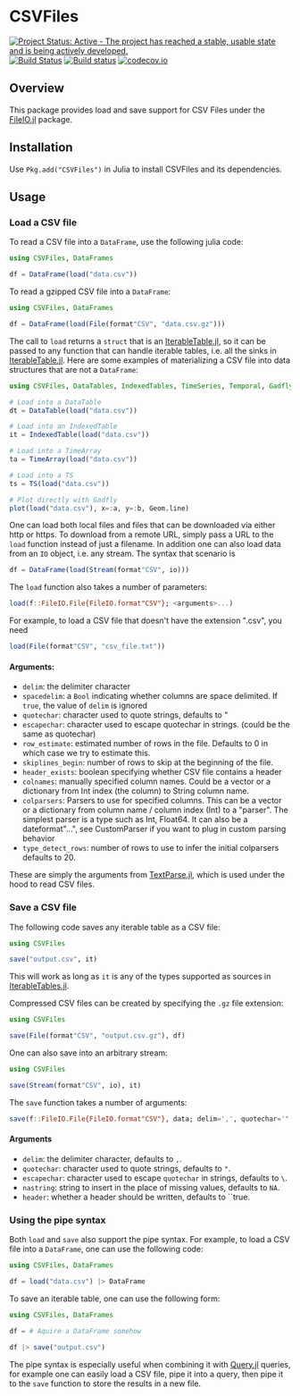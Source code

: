 # CSVFiles

[![Project Status: Active - The project has reached a stable, usable state and is being actively developed.](http://www.repostatus.org/badges/latest/active.svg)](http://www.repostatus.org/#active)
[![Build Status](https://travis-ci.org/queryverse/CSVFiles.jl.svg?branch=master)](https://travis-ci.org/queryverse/CSVFiles.jl)
[![Build status](https://ci.appveyor.com/api/projects/status/2b72jbx0lepycifc/branch/master?svg=true)](https://ci.appveyor.com/project/queryverse/csvfiles-jl/branch/master)
[![codecov.io](http://codecov.io/github/queryverse/CSVFiles.jl/coverage.svg?branch=master)](http://codecov.io/github/queryverse/CSVFiles.jl?branch=master)

## Overview

This package provides load and save support for CSV Files under the
[FileIO.jl](https://github.com/JuliaIO/FileIO.jl) package.

## Installation

Use ``Pkg.add("CSVFiles")`` in Julia to install CSVFiles and its dependencies.

## Usage

### Load a CSV file

To read a CSV file into a ``DataFrame``, use the following julia code:

````julia
using CSVFiles, DataFrames

df = DataFrame(load("data.csv"))
````

To read a gzipped CSV file into a ``DataFrame``:

````julia
using CSVFiles, DataFrames

df = DataFrame(load(File(format"CSV", "data.csv.gz")))
````

The call to ``load`` returns a ``struct`` that is an [IterableTable.jl](https://github.com/queryverse/IterableTables.jl), so it can be passed to any function that can handle iterable tables, i.e. all the sinks in [IterableTable.jl](https://github.com/queryverse/IterableTables.jl). Here are some examples of materializing a CSV file into data structures that are not a ``DataFrame``:

````julia
using CSVFiles, DataTables, IndexedTables, TimeSeries, Temporal, Gadfly

# Load into a DataTable
dt = DataTable(load("data.csv"))

# Load into an IndexedTable
it = IndexedTable(load("data.csv"))

# Load into a TimeArray
ta = TimeArray(load("data.csv"))

# Load into a TS
ts = TS(load("data.csv"))

# Plot directly with Gadfly
plot(load("data.csv"), x=:a, y=:b, Geom.line)
````

One can load both local files and files that can be downloaded via either http or https. To download
from a remote URL, simply pass a URL to the ``load`` function instead of just a filename. In addition
one can also load data from an ``IO`` object, i.e. any stream. The syntax
that scenario is

````julia
df = DataFrame(load(Stream(format"CSV", io)))
````

The ``load`` function also takes a number of parameters:

````julia
load(f::FileIO.File{FileIO.format"CSV"}; <arguments>...)
````

For example, to load a CSV file that doesn't have the extension ".csv", you need

```julia
load(File(format"CSV", "csv_file.txt"))
```

#### Arguments:

* ``delim``: the delimiter character
* ``spacedelim``: a ``Bool`` indicating whether columns are space delimited. If ``true``, the value of ``delim`` is ignored
* ``quotechar``: character used to quote strings, defaults to "
* ``escapechar``: character used to escape quotechar in strings. (could be the same as quotechar)
* ``row_estimate``: estimated number of rows in the file. Defaults to 0 in which case we try to estimate this.
* ``skiplines_begin``: number of rows to skip at the beginning of the file.
* ``header_exists``: boolean specifying whether CSV file contains a header
* ``colnames``: manually specified column names. Could be a vector or a dictionary from Int index (the column) to String column name.
* ``colparsers``: Parsers to use for specified columns. This can be a vector or a dictionary from column name / column index (Int) to a "parser". The simplest parser is a type such as Int, Float64. It can also be a dateformat"...", see CustomParser if you want to plug in custom parsing behavior
* ``type_detect_rows``: number of rows to use to infer the initial colparsers defaults to 20.

These are simply the arguments from [TextParse.jl](https://github.com/JuliaComputing/TextParse.jl), which is used under the hood to read CSV files.

### Save a CSV file

The following code saves any iterable table as a CSV file:
````julia
using CSVFiles

save("output.csv", it)
````
This will work as long as ``it`` is any of the types supported as sources in [IterableTables.jl](https://github.com/queryverse/IterableTables.jl).

Compressed CSV files can be created by specifying the ``.gz`` file extension:

````julia
using CSVFiles

save(File(format"CSV", "output.csv.gz"), df)
````

One can also save into an arbitrary stream:
````julia
using CSVFiles

save(Stream(format"CSV", io), it)
````

The ``save`` function takes a number of arguments:
````julia
save(f::FileIO.File{FileIO.format"CSV"}, data; delim=',', quotechar='"', escapechar='"', nastring="NA", header=true)
````

#### Arguments

* ``delim``: the delimiter character, defaults to ``,``.
* ``quotechar``: character used to quote strings, defaults to ``"``.
* ``escapechar``: character used to escape ``quotechar`` in strings, defaults to ``\``.
* ``nastring``: string to insert in the place of missing values, defaults to ``NA``.
* ``header``: whether a header should be written, defaults to ``true.

### Using the pipe syntax

Both ``load`` and ``save`` also support the pipe syntax. For example, to load a CSV file into a ``DataFrame``, one can use the following code:

````julia
using CSVFiles, DataFrames

df = load("data.csv") |> DataFrame
````

To save an iterable table, one can use the following form:

````julia
using CSVFiles, DataFrames

df = # Aquire a DataFrame somehow

df |> save("output.csv")
````

The pipe syntax is especially useful when combining it with [Query.jl](https://github.com/queryverse/Query.jl) queries, for example one can easily load a CSV file, pipe it into a query, then pipe it to the ``save`` function to store the results in a new file.
